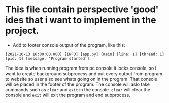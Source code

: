 # This file contain perspective 'good' ides that i want to implement in the project.

- Add to footer console output of the program, like this:
```
[2021-10-13 16:00:00,000] [INFO] [app.py] [main] [line: 1] [thread: 1] [pid: 1] [message: 'Program started']
```

The idea is when running program from pc console it locks console, so i want to create background subprocess and put every output from program to website so user also see whats going on in the program. That console will be placed in the footer of the program. The console will aslo take commands such as `clear` and `exit` in the console. `clear` will clear the console and `exit` will exit the program and end subprocess.